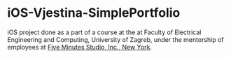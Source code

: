 # iOS-Vjestina-SimplePortfolio
iOS project done as a part of a course at the at Faculty of Electrical Engineering and Computing, University of Zagreb, under the mentorship of employees at [Five Minutes Studio, Inc., New York](https://five.agency/).

